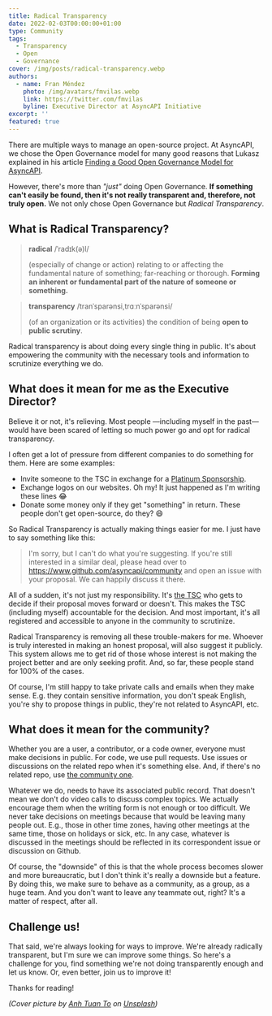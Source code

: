 ```yaml
---
title: Radical Transparency
date: 2022-02-03T00:00:00+01:00
type: Community
tags:
  - Transparency
  - Open
  - Governance
cover: /img/posts/radical-transparency.webp
authors:
  - name: Fran Méndez
    photo: /img/avatars/fmvilas.webp
    link: https://twitter.com/fmvilas
    byline: Executive Director at AsyncAPI Initiative
excerpt: ''
featured: true
---
```


There are multiple ways to manage an open-source project. At AsyncAPI, we chose the Open Governance model for many good reasons that Lukasz explained in his article [Finding a Good Open Governance Model for AsyncAPI](/blog/governance-motivation).

However, there's more than _"just"_ doing Open Governance. **If something can't easily be found, then it's not really transparent and, therefore, not truly open.** We not only chose Open Governance but _Radical Transparency_.

## What is Radical Transparency?

> **radical**
> /ˈradɪk(ə)l/
>
> (especially of change or action) relating to or affecting the fundamental nature of something; far-reaching or thorough. **Forming an inherent or fundamental part of the nature of someone or something.**

> **transparency**
> /tranˈsparənsi,trɑːnˈsparənsi/
>
> (of an organization or its activities) the condition of being **open to public scrutiny**.

Radical transparency is about doing every single thing in public. It's about empowering the community with the necessary tools and information to scrutinize everything we do.

## What does it mean for me as the Executive Director?

Believe it or not, it's relieving. Most people —including myself in the past— would have been scared of letting so much power go and opt for radical transparency.

I often get a lot of pressure from different companies to do something for them. Here are some examples:

* Invite someone to the TSC in exchange for a [Platinum Sponsorship](https://opencollective.com/asyncapi/contribute/platinum-sponsors-8119).
* Exchange logos on our websites. Oh my! It just happened as I'm writing these lines :joy:
* Donate some money only if they get "something" in return. These people don't get open-source, do they? :smile:

So Radical Transparency is actually making things easier for me. I just have to say something like this:

> I'm sorry, but I can't do what you're suggesting. If you're still interested in a similar deal, please head over to https://www.github.com/asyncapi/community and open an issue with your proposal. We can happily discuss it there.

All of a sudden, it's not just my responsibility. It's [the TSC](https://www.asyncapi.com/community/tsc) who gets to decide if their proposal moves forward or doesn't. This makes the TSC (including myself) accountable for the decision. And most important, it's all registered and accessible to anyone in the community to scrutinize.

Radical Transparency is removing all these trouble-makers for me. Whoever is truly interested in making an honest proposal, will also suggest it publicly. This system allows me to get rid of those whose interest is not making the project better and are only seeking profit. And, so far, these people stand for 100% of the cases.

Of course, I'm still happy to take private calls and emails when they make sense. E.g. they contain sensitive information, you don't speak English, you're shy to propose things in public, they're not related to AsyncAPI, etc.

## What does it mean for the community?

Whether you are a user, a contributor, or a code owner, everyone must make decisions in public. For code, we use pull requests. Use issues or discussions on the related repo when it's something else. And, if there's no related repo, use [the community one](https://www.github.com/asyncapi/community).  

Whatever we do, needs to have its associated public record. That doesn't mean we don't do video calls to discuss complex topics. We actually encourage them when the writing form is not enough or too difficult. We never take decisions on meetings because that would be leaving many people out. E.g., those in other time zones, having other meetings at the same time, those on holidays or sick, etc. In any case, whatever is discussed in the meetings should be reflected in its correspondent issue or discussion on Github.

Of course, the "downside" of this is that the whole process becomes slower and more bureaucratic, but I don't think it's really a downside but a feature. By doing this, we make sure to behave as a community, as a group, as a huge team. And you don't want to leave any teammate out, right? It's a matter of respect, after all.

## Challenge us!

That said, we're always looking for ways to improve. We're already radically transparent, but I'm sure we can improve some things. So here's a challenge for you, find something we're not doing transparently enough and let us know. Or, even better, join us to improve it!

Thanks for reading!

_(Cover picture by [Anh Tuan To](https://unsplash.com/@tuan1561?utm_source=unsplash&utm_medium=referral&utm_content=creditCopyText) on [Unsplash](https://unsplash.com/s/photos/transparency?utm_source=unsplash&utm_medium=referral&utm_content=creditCopyText))_
